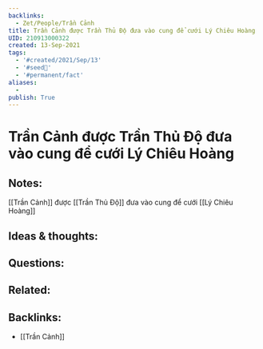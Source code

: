 ```yaml
---
backlinks:
  - Zet/People/Trần Cảnh
title: Trần Cảnh được Trần Thủ Độ đưa vào cung để cưới Lý Chiêu Hoàng
UID: 210913000322
created: 13-Sep-2021
tags:
  - '#created/2021/Sep/13'
  - '#seed🥜'
  - '#permanent/fact'
aliases:
  - 
publish: True
---
```

# Trần Cảnh được Trần Thủ Độ đưa vào cung để cưới Lý Chiêu Hoàng

## Notes:
[[Trần Cảnh]] được [[Trần Thủ Độ]] đưa vào cung để cưới [[Lý Chiêu Hoàng]]

## Ideas & thoughts:

## Questions:

## Related:

## Backlinks:
- [[Trần Cảnh]]
